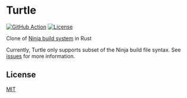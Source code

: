 # Turtle

[![GitHub Action](https://img.shields.io/github/workflow/status/raviqqe/turtle/test?style=flat-square)](https://github.com/raviqqe/turtle/actions)
[![License](https://img.shields.io/github/license/raviqqe/turtle.svg?style=flat-square)](LICENSE)

Clone of [Ninja build system](https://github.com/ninja-build/ninja) in Rust

Currently, Turtle only supports subset of the Ninja build file syntax. See [issues](https://github.com/raviqqe/turtle/issues) for more information.

## License

[MIT](LICENSE)
